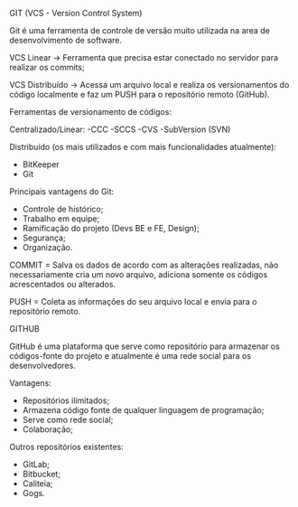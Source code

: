 GIT (VCS - Version Control System)

Git é uma ferramenta de controle de versão muito utilizada na area de desenvolvimento de software.

VCS Linear -> Ferramenta que precisa estar conectado no servidor para realizar os commits; 

VCS Distribuído -> Acessa um arquivo local e realiza os versionamentos do código localmente e faz um PUSH para o repositório remoto (GitHub).

Ferramentas de versionamento de códigos:

Centralizado/Linear:
-CCC
-SCCS
-CVS 
-SubVersion (SVN)

Distribuído (os mais utilizados e com mais funcionalidades atualmente):
- BitKeeper
- Git

Principais vantagens do Git:

- Controle de histórico;
- Trabalho em equipe;
- Ramificação do projeto (Devs BE e FE, Design);
- Segurança;
- Organização.

COMMIT = Salva os dados de acordo com as alterações realizadas, não necessariamente cria um novo arquivo, adiciona somente os códigos acrescentados ou alterados. 

PUSH = Coleta as informações do seu arquivo local e envia para o repositório remoto.


GITHUB

GitHub é uma plataforma que serve como repositório para armazenar os códigos-fonte do projeto e atualmente é uma rede social para os desenvolvedores.

Vantagens:
- Repositórios ilimitados;
- Armazena código fonte de qualquer linguagem de programação;
- Serve como rede social;
- Colaboração;

Outros repositórios existentes:
- GitLab;
- Bitbucket;
- Caliteia;
- Gogs.


